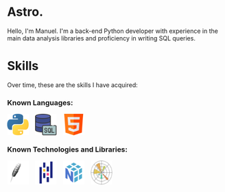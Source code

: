 # Astro.
<p>
Hello, I'm Manuel. I'm a back-end Python developer with experience in the main data analysis libraries and proficiency in writing SQL queries.
</p>

# Skills
<p>
Over time, these are the skills I have acquired:
</p>

<h3>Known Languages:</h3>
<div style="display: flex; gap: 15px; flex-wrap: wrap;">
  <img src="./python.png" alt="Python" title="Python" width="50">
  <img src="./sql.png" alt="SQL" title="SQL" width="50">
  <img src="./html.png" alt="HTML" title="HTML" width="50">
</div>

<h3>Known Technologies and Libraries:</h3>
<div style="display: flex; gap: 15px; flex-wrap: wrap;">
  <img src="./tkinter_image.png" alt="Tkinter" title="Tkinter" width="50">
  <img src="./pandas.png" alt="Pandas" title="Pandas" width="50">
  <img src="./numpy.png" alt="NumPy" title="NumPy" width="50">
  <img src="./matplotlib.png" alt="Matplotlib" title="Matplotlib" width="50">
</div>
